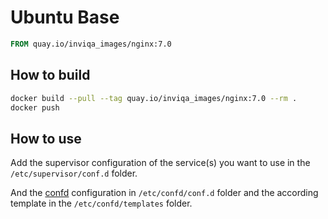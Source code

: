 # Ubuntu Base

```Dockerfile
FROM quay.io/inviqa_images/nginx:7.0
```

## How to build
```bash
docker build --pull --tag quay.io/inviqa_images/nginx:7.0 --rm .
docker push
```

## How to use

Add the supervisor configuration of the service(s) you want to use in the `/etc/supervisor/conf.d` folder.

And the [confd](https://github.com/kelseyhightower/confd) configuration in `/etc/confd/conf.d` folder and the according
template in the `/etc/confd/templates` folder.
